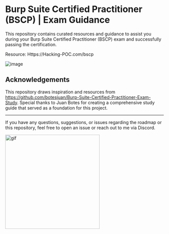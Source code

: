 # Burp Suite Certified Practitioner (BSCP) | Exam Guidance

This repository contains curated resources and guidance to assist you during your Burp Suite Certified Practitioner (BSCP) exam and successfully passing the certification.

Resource: Https://Hacking-POC.com/bscp

![image](https://github.com/user-attachments/assets/1d28ae4c-32ff-4274-898d-fee0d449780c)

## Acknowledgements

This repository draws inspiration and resources from https://github.com/botesjuan/Burp-Suite-Certified-Practitioner-Exam-Study.
Special thanks to Juan Botes for creating a comprehensive study guide that served as a foundation for this project.

---

If you have any questions, suggestions, or issues regarding the roadmap or this repository, feel free to open an issue or reach out to me via Discord.

  <a href="https://discord.com">
  <img width="300" src="https://github.com/Hacking-Notes/Hacking-Notes/assets/118412415/5f34c47e-8f9e-40ef-885d-91ee9a6c5989" alt="gif">
  </a>
